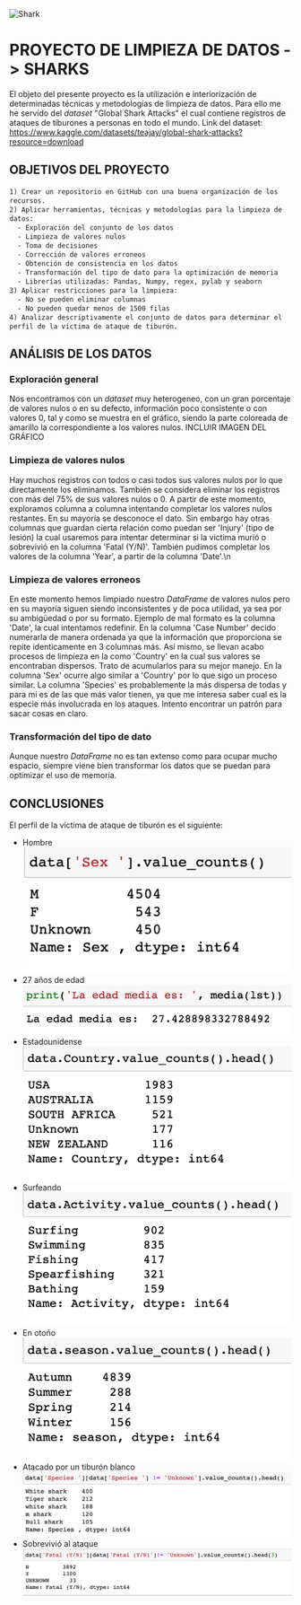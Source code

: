 ![Shark](https://i.pinimg.com/564x/3b/d3/8b/3bd38b1e5023bd66096faa2f777d8de6.jpg)

# PROYECTO DE LIMPIEZA DE DATOS -> SHARKS

El objeto del presente proyecto es la utilización e interiorización de determinadas técnicas y metodologías de limpieza de datos. Para ello me he servido del *dataset* "Global Shark Attacks" el cual contiene registros de ataques de tiburones a personas en todo el mundo. 
Link del dataset: https://www.kaggle.com/datasets/teajay/global-shark-attacks?resource=download

## OBJETIVOS DEL PROYECTO
    1) Crear un repositorio en GitHub con una buena organización de los recursos.
    2) Aplicar herramientas, técnicas y metodologías para la limpieza de datos:
      - Exploración del conjunto de los datos
      - Limpieza de valores nulos
      - Toma de decisiones
      - Corrección de valores erroneos
      - Obtención de consistencia en los datos
      - Transformación del tipo de dato para la optimización de memoria
      - Librerías utilizadas: Pandas, Numpy, regex, pylab y seaborn
    3) Aplicar restricciones para la limpieza:
      - No se pueden eliminar columnas
      - No pueden quedar menos de 1500 filas
    4) Analizar descriptivamente el conjunto de datos para determinar el perfil de la víctima de ataque de tiburón.

## ANÁLISIS DE LOS DATOS
### Exploración general
Nos encontramos con un *dataset* muy heterogeneo, con un gran porcentaje de valores nulos o en su defecto, información poco consistente o con valores 0, tal y como se muestra en el gráfico, siendo la parte coloreada de amarillo la correspondiente a los valores nulos.
INCLUIR IMAGEN DEL GRÁFICO
### Limpieza de valores nulos
Hay muchos registros con todos o casi todos sus valores nulos por lo que directamente los eliminamos. También se considera eliminar los registros con más del 75% de sus valores nulos o 0.
A partir de este momento, exploramos columna a columna intentando completar los valores nulos restantes. En su mayoría se desconoce el dato. Sin embargo hay otras columnas que guardan cierta relación como puedan ser 'Injury' (tipo de lesión) la cual usaremos para intentar determinar si la victima murió o sobrevivió en la columna 'Fatal (Y/N)'. También pudimos completar los valores de la columna 'Year', a partir de la columna 'Date'.\n
### Limpieza de valores erroneos
En este momento hemos limpiado nuestro *DataFrame* de valores nulos pero en su mayoría siguen siendo inconsistentes y de poca utilidad, ya sea por su ambigüedad o por su formato.
Ejemplo de mal formato es la columna 'Date', la cual intentamos redefinir. En la columna 'Case Number' decido numerarla de manera ordenada ya que la información que proporciona se repite identicamente en 3 columnas más.
Así mismo, se llevan acabo procesos de limpieza en la como 'Country' en la cual sus valores se encontraban dispersos. Trato de acumularlos para su mejor manejo.
En la columna 'Sex' ocurre algo similar a 'Country' por lo que sigo un proceso similar.
La columna 'Species' es probablemente la más dispersa de todas y para mí es de las que más valor tienen, ya que me interesa saber cual es la especie más involucrada en los ataques. Intento encontrar un patrón para sacar cosas en claro.
### Transformación del tipo de dato
Aunque nuestro *DataFrame* no es tan extenso como para ocupar mucho espacio, siempre viene bien transformar los datos que se puedan para optimizar el uso de memoria.

## CONCLUSIONES
El perfil de la víctima de ataque de tiburón es el siguiente:
  - Hombre
![Sex](https://github.com/Periclates7/Data_cleaning_project/blob/main/img/Sex.png)
  - 27 años de edad
![Age](https://github.com/Periclates7/Data_cleaning_project/blob/main/img/Age.png)
  - Estadounidense
![Country](https://github.com/Periclates7/Data_cleaning_project/blob/main/img/Country.png)
  - Surfeando
![Activity](https://github.com/Periclates7/Data_cleaning_project/blob/main/img/Activity.png)
  - En otoño
![Season](https://github.com/Periclates7/Data_cleaning_project/blob/main/img/Season.png)
  - Atacado por un tiburón blanco
![Specie](https://github.com/Periclates7/Data_cleaning_project/blob/main/img/Specie.png)
  - Sobrevivió al ataque
![Fatal](https://github.com/Periclates7/Data_cleaning_project/blob/main/img/Fatal.png)
